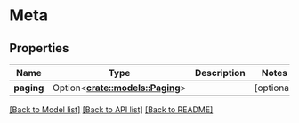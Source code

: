 # Meta

## Properties

Name | Type | Description | Notes
------------ | ------------- | ------------- | -------------
**paging** | Option<[**crate::models::Paging**](paging.md)> |  | [optional]

[[Back to Model list]](../README.md#documentation-for-models) [[Back to API list]](../README.md#documentation-for-api-endpoints) [[Back to README]](../README.md)


